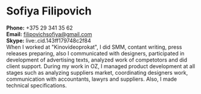 # Sofiya Filipovich 
**Phone:** +375 29 341 35 62  
**Email:** filipovichsofiya@gmail.com  
**Skype:** live:.cid.143ff179748c2f84    
When I worked at "Kinovideoprokat", I did SMM, contant writing, press releases preparing, also I communicated with designers, participated in development of advertising texts, analyzed work of competotors and did client support.  During my work in OZ, I managed product development at all stages such as analyzing suppliers market, coordinating designers work, communication with accountants, lawyrs and suppliers. Also, I made technical specifications.   

